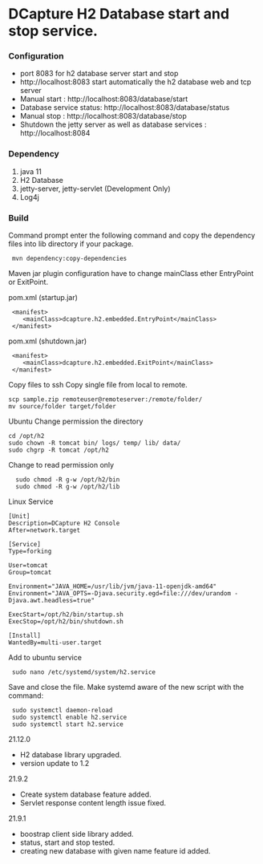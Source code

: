 # DCapture H2 Database start and stop service.

### Configuration

- port 8083 for h2 database server start and stop
- http://localhost:8083 start automatically the h2 database web and tcp server
- Manual start : http://localhost:8083/database/start
- Database service status: http://localhost:8083/database/status
- Manual stop : http://localhost:8083/database/stop
- Shutdown the jetty server as well as database services :  http://localhost:8084

### Dependency

1. java 11
2. H2 Database   
3. jetty-server, jetty-servlet (Development Only)
4. Log4j

### Build

Command prompt enter the following command and copy the dependency files into lib directory if your package.

```
 mvn dependency:copy-dependencies
```

Maven jar plugin configuration have to change mainClass ether EntryPoint or ExitPoint.

pom.xml (startup.jar)
```
 <manifest>
    <mainClass>dcapture.h2.embedded.EntryPoint</mainClass>
 </manifest>
```
pom.xml (shutdown.jar)
```
 <manifest>
    <mainClass>dcapture.h2.embedded.ExitPoint</mainClass>
 </manifest>
```

Copy files to ssh
Copy single file from local to remote.

 ```
 scp sample.zip remoteuser@remoteserver:/remote/folder/
 mv source/folder target/folder   
 ```


Ubuntu Change permission the directory

```
cd /opt/h2
sudo chown -R tomcat bin/ logs/ temp/ lib/ data/
sudo chgrp -R tomcat /opt/h2
```

Change to read permission only

```
  sudo chmod -R g-w /opt/h2/bin
  sudo chmod -R g-w /opt/h2/lib
```

Linux Service

```
[Unit]
Description=DCapture H2 Console
After=network.target

[Service]
Type=forking

User=tomcat
Group=tomcat

Environment="JAVA_HOME=/usr/lib/jvm/java-11-openjdk-amd64"
Environment="JAVA_OPTS=-Djava.security.egd=file:///dev/urandom -Djava.awt.headless=true"

ExecStart=/opt/h2/bin/startup.sh
ExecStop=/opt/h2/bin/shutdown.sh

[Install]
WantedBy=multi-user.target
```

Add to ubuntu service

```
 sudo nano /etc/systemd/system/h2.service
```

Save and close the file. Make systemd aware of the new script with the command:

```
 sudo systemctl daemon-reload
 sudo systemctl enable h2.service
 sudo systemctl start h2.service
```
21.12.0

- H2 database library upgraded.
- version update to 1.2

21.9.2

- Create system database feature added.
- Servlet response content length issue fixed.

21.9.1

- boostrap client side library added.
- status, start and stop tested.
- creating new database with given name feature id added. 
